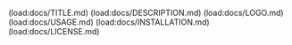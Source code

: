 (load:docs/TITLE.md)
(load:docs/DESCRIPTION.md)
(load:docs/LOGO.md)
(load:docs/USAGE.md)
(load:docs/INSTALLATION.md)
(load:docs/LICENSE.md)